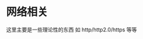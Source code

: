 # 网络相关

这里主要是一些理论性的东西 如 http/http2.0/https 等等
<LastUpdated />




 <template>
  <Vssue :issue-id="1" />
</template>